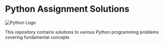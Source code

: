 # Python Assignment Solutions
![Python Logo](https://img.shields.io/badge/Python-3.8%2B-blue)

This repository contains solutions to various Python programming problems covering fundamental concepts
